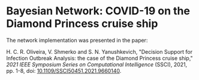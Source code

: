# Bayesian Network: COVID-19 on the Diamond Princess cruise ship

The network implementation was presented in the paper: 

H. C. R. Oliveira, V. Shmerko and S. N. Yanushkevich, "Decision Support for Infection Outbreak Analysis: the case of the Diamond Princess cruise ship," *2021 IEEE Symposium Series on Computational Intelligence* (SSCI), 2021, pp. 1-8, doi: [10.1109/SSCI50451.2021.9660140](https://ieeexplore.ieee.org/document/9660140).
